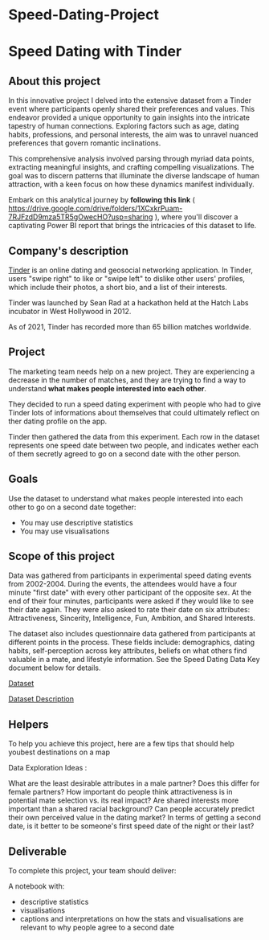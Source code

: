 # Speed-Dating-Project
# Speed Dating with Tinder

## About this project

In this innovative project I delved into the extensive dataset from a Tinder event where participants openly shared their preferences and values. This endeavor provided a unique opportunity to gain insights into the intricate tapestry of human connections. Exploring factors such as age, dating habits, professions, and personal interests, the aim was to unravel nuanced preferences that govern romantic inclinations.

This comprehensive analysis involved parsing through myriad data points, extracting meaningful insights, and crafting compelling visualizations. The goal was to discern patterns that illuminate the diverse landscape of human attraction, with a keen focus on how these dynamics manifest individually.

Embark on this analytical journey by **following this link** ( https://drive.google.com/drive/folders/1XCxkrPuam-7RJFzdD9mza5TR5gOwecHO?usp=sharing ), where you'll discover a captivating Power BI report that brings the intricacies of this dataset to life.

## Company's description 

<a href="https://tinder.com/" target="_blank">Tinder</a> is an online dating and geosocial networking application. In Tinder, users "swipe right" to like or "swipe left" to dislike other users' profiles, which include their photos, a short bio, and a list of their interests. 

Tinder was launched by Sean Rad at a hackathon held at the Hatch Labs incubator in West Hollywood in 2012.

As of 2021, Tinder has recorded more than 65 billion matches worldwide.


## Project 

The marketing team needs help on a new project. They are experiencing a decrease in the number of matches, and they are trying to find a way to understand **what makes people interested into each other**. 

They decided to run a speed dating experiment with people who had to give Tinder lots of informations about themselves that could ultimately reflect on ther dating profile on the app.

Tinder then gathered the data from this experiment. Each row in the dataset represents one speed date between two people, and indicates wether each of them secretly agreed to go on a second date with the other person.


## Goals

Use the dataset to understand what makes people interested into each other to go on a second date together:
* You may use descriptive statistics
* You may use visualisations

## Scope of this project 

Data was gathered from participants in experimental speed dating events from 2002-2004. During the events, the attendees would have a four minute "first date" with every other participant of the opposite sex. At the end of their four minutes, participants were asked if they would like to see their date again. They were also asked to rate their date on six attributes: Attractiveness, Sincerity, Intelligence, Fun, Ambition, and Shared Interests.

The dataset also includes questionnaire data gathered from participants at different points in the process. These fields include: demographics, dating habits, self-perception across key attributes, beliefs on what others find valuable in a mate, and lifestyle information. See the Speed Dating Data Key document below for details.

[Dataset](https://full-stack-assets.s3.eu-west-3.amazonaws.com/M03-EDA/Speed+Dating+Data.csv)

[Dataset Description](https://full-stack-assets.s3.eu-west-3.amazonaws.com/M03-EDA/Speed+Dating+Data+Key.doc)

## Helpers 

To help you achieve this project, here are a few tips that should help youbest destinations on a map

Data Exploration Ideas :

What are the least desirable attributes in a male partner? Does this differ for female partners?
How important do people think attractiveness is in potential mate selection vs. its real impact?
Are shared interests more important than a shared racial background?
Can people accurately predict their own perceived value in the dating market?
In terms of getting a second date, is it better to be someone's first speed date of the night or their last?


## Deliverable 

To complete this project, your team should deliver:

A notebook with:
* descriptive statistics
* visualisations
* captions and interpretations on how the stats and visualisations are relevant to why people agree to a second date
